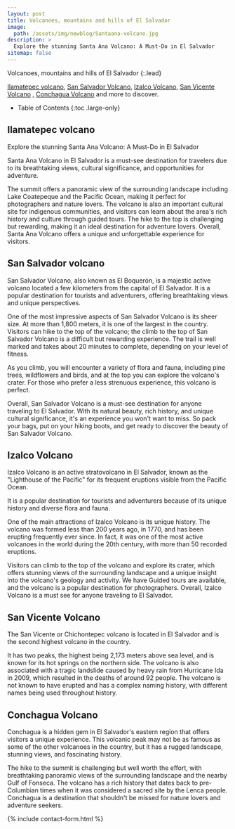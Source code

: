 ```yaml
---
layout: post
title: Volcanoes, mountains and hills of El Salvador
image:
  path: /assets/img/newblog/Santaana-volcano.jpg
description: >
  Explore the stunning Santa Ana Volcano: A Must-Do in El Salvador
sitemap: false
---
```

Volcanoes, mountains and hills of El Salvador
{:.lead}

[Ilamatepec volcano](#ilamatepec-volcano), [San Salvador Volcano](#san-salvador-volcano), [Izalco Volcano](#izalco-volcano), [San Vicente Volcano](#san-vicente-volcano) ,  [Conchagua Volcano](#conchagua-volcano) and more to discover.

- Table of Contents
{:toc .large-only}

## Ilamatepec volcano

Explore the stunning Santa Ana Volcano: A Must-Do in El Salvador

Santa Ana Volcano in El Salvador is a must-see destination for travelers due to its breathtaking views, cultural significance, and opportunities for adventure.

The summit offers a panoramic view of the surrounding landscape including Lake Coatepeque and the Pacific Ocean, making it perfect for photographers and nature lovers. The volcano is also an important cultural site for indigenous communities, and visitors can learn about the area's rich history and culture through guided tours. The hike to the top is challenging but rewarding, making it an ideal destination for adventure lovers. Overall, Santa Ana Volcano offers a unique and unforgettable experience for visitors.


## San Salvador volcano

San Salvador Volcano, also known as El Boquerón, is a majestic active volcano located a few kilometers from the capital of El Salvador. It is a popular destination for tourists and adventurers, offering breathtaking views and unique perspectives.

One of the most impressive aspects of San Salvador Volcano is its sheer size. At more than 1,800 meters, it is one of the largest in the country. Visitors can hike to the top of the volcano; the climb to the top of San Salvador Volcano is a difficult but rewarding experience. The trail is well marked and takes about 20 minutes to complete, depending on your level of fitness.

As you climb, you will encounter a variety of flora and fauna, including pine trees, wildflowers and birds, and at the top you can explore the volcano's crater. For those who prefer a less strenuous experience, this volcano is perfect.  

Overall, San Salvador Volcano is a must-see destination for anyone traveling to El Salvador. With its natural beauty, rich history, and unique cultural significance, it's an experience you won't want to miss. So pack your bags, put on your hiking boots, and get ready to discover the beauty of San Salvador Volcano.


## Izalco Volcano

Izalco Volcano is an active stratovolcano in El Salvador, known as the "Lighthouse of the Pacific" for its frequent eruptions visible from the Pacific Ocean.

It is a popular destination for tourists and adventurers because of its unique history and diverse flora and fauna.

One of the main attractions of Izalco Volcano is its unique history. The volcano was formed less than 200 years ago, in 1770, and has been erupting frequently ever since. In fact, it was one of the most active volcanoes in the world during the 20th century, with more than 50 recorded eruptions.

Visitors can climb to the top of the volcano and explore its crater, which offers stunning views of the surrounding landscape and a unique insight into the volcano's geology and activity. We have Guided tours are available, and the volcano is a popular destination for photographers. Overall, Izalco Volcano is a must see for anyone traveling to El Salvador.

## San Vicente Volcano

The San Vicente or Chichontepec volcano is located in El Salvador and is the second highest volcano in the country.

 It has two peaks, the highest being 2,173 meters above sea level, and is known for its hot springs on the northern side. The volcano is also associated with a tragic landslide caused by heavy rain from Hurricane Ida in 2009, which resulted in the deaths of around 92 people. The volcano is not known to have erupted and has a complex naming history, with different names being used throughout history.

## Conchagua Volcano

Conchagua is a hidden gem in El Salvador's eastern region that offers visitors a unique experience. This volcanic peak may not be as famous as some of the other volcanoes in the country, but it has a rugged landscape, stunning views, and fascinating history.

The hike to the summit is challenging but well worth the effort, with breathtaking panoramic views of the surrounding landscape and the nearby Gulf of Fonseca. The volcano has a rich history that dates back to pre-Columbian times when it was considered a sacred site by the Lenca people. Conchagua is a destination that shouldn't be missed for nature lovers and adventure seekers.

{% include contact-form.html %}
